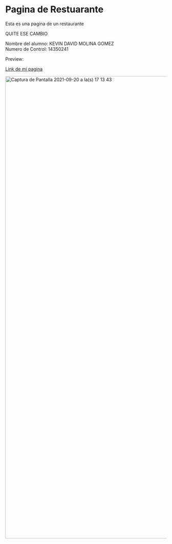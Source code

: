 # Pagina de Restuarante

Esta es una pagina de un restaurante


QUITE ESE CAMBIO

Nombre del alumno: KEVIN DAVID MOLINA GOMEZ
<br/>
Numero de Control: 14350241


Preview:

[Link de mi pagina](https://dle.rae.es/p%C3%A1gina)


<img width="1440" alt="Captura de Pantalla 2021-09-20 a la(s) 17 13 43" src="https://user-images.githubusercontent.com/16070294/134082958-32fe0b22-b5b1-46cf-af54-cffafd184130.png">
